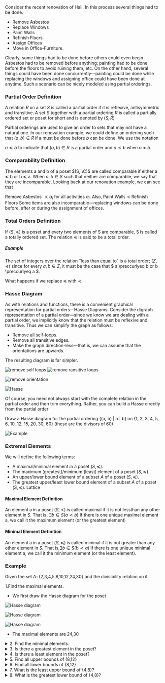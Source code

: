 
Consider the recent renovation of  Hall. In this process several things had to be done.

- Remove Asbestos
- Replace Windows
- Paint Walls
- Refinish Floors
- Assign Offices
- Move in Office-Furniture.

Clearly, some things had to be done before others could even begin Asbestos had to be removed before anything; painting had to be done before the floors to avoid ruining them, etc. On the other hand, several things could have been done concurrently—painting could be done while replacing the windows and assigning office could have been done at anytime. Such a scenario can be nicely modeled using partial orderings.

### Partial Order Definition

A relation $R$ on a set $S$ is called a partial order if it is reflexive, antisymmetric and transitive. A set $S$ together with a partial ordering $R$ is called a partially ordered set or poset for short and is denoted by $(S, R)$

Partial orderings are used to give an order to sets that may not have a natural one. In our renovation example, we could define an ordering such that $(a, b) \in R$ if a must be done before $b$ can be done.
We use the notation

$a \preccurlyeq b$ to indicate that $(a, b) \in R$ is a partial order and
$a \prec b$ when $a \neq b$.

### Comparability Definition
The elements a and b of a poset $(S, \C)$ are called comparable if either a $\preccurlyeq$ b or b $\preccurlyeq$ a. When $a, b \in S$ such that neither are comparable, we say that they are incomparable. Looking back at our renovation example, we can see that

Remove Asbestos $\prec a_{i}$ for all activities $a_{i}$. Also, 
Paint Walls $\prec$  Refinish Floors 
Some items are also incomparable—replacing windows can be done before, after or during the assignment of offices.

### Total Orders Definition

If $(S, \preccurlyeq )$ is a poset and every two elements of S are comparable, S is called a totally ordered set. The relation $\preccurlyeq$ is said to be a total order.

 ##### Example

The set of integers over the relation “less than equal to” is a total order; $(Z, \preccurlyeq)$ since for every $a, b \in Z$, it must be the case that
$ a \preccurlyeq b or b \preccurlyeq a $.

What happens if we replace $\preccurlyeq$ with $\prec$

### Hasse Diagram

As with relations and functions, there is a convenient graphical representation for partial orders—Hasse Diagrams. Consider the digraph representation of a partial order—since we know we are dealing with a partial order, we implicitly know that the relation must be reflexive and transitive. Thus we can simplify the graph as follows:

- Remove all self-loops.
- Remove all transitive edges.
- Make the graph direction-less—that is, we can assume that the orientations are upwards.

The resulting diagram is far simpler.

![remove self loops](images/selfloop.png)
![remove ransitive loops](images/transitive.png)
<br />

![remove orientation](images/remove_orientation.png)

![Hasse](images/hasse.png)

Of course, you need not always start with the complete relation in the partial order and then trim everything. Rather, you can build a Hasse directly from the partial order

Draw a Hasse diagram for the partial ordering {(a, b) | a | b} on {1, 2, 3, 4, 5, 6, 10, 12, 15, 20, 30, 60} (these are the divisors of 60)

![Example](images/examplehasse.png)


### Extremal Elements
We will define the following terms:
- A maximal/minimal element in a poset $(S, \preccurlyeq)$.
- The maximum (greatest)/minimum (least) element of a poset $(S, \preccurlyeq)$.
- An upper/lower bound element of a subset $A$ of a poset $(S, \preccurlyeq)$.
- The greatest upper/least lower bound element of a subset $A$ of a poset $(S, \preccurlyeq)$.
Lattice

#### Maximal Element Definition
An element a in a poset $(S, \prec)$ is called maximal if it is not lessthan any other element in $S$. That is, $\exists b \in S(a \prec b)$
If there is one unique maximal element a, we call it the maximum element (or the greatest element)

#### Minimal Element Definition
An element a in a poset $(S, \preccurlyeq)$ is called minimal if it is not greater than any other element in $S$. That is,$\exists b \in S(b \prec a)$
If there is one unique minimal element a, we call it the minimum element (or the least element).

### Example
Given the set A={2,3,4,5,8,10,12,24,30} and the divisibility relation on it.

1.Find the maximal elements.

- We first draw the Hasse diagram for the poset

![Hasse diagram](images/ex1.svg )

![Hasse diagram](images/ex2.svg )

![Hasse diagram](images/ex3.svg )

- The maximal elements are 24,30

<details>
<summary>
2. Find the minimal elements.
</summary>
- The minimal elements are 2,3,5
</details>


<details>
<summary>
3. Is there a greatest element in the poset?
</summary>
- The greatest element does not exist, asthere are more than one maximal elements
</details>


<details>
<summary>
4. Is there a least element in the poset?
</summary>
- The least element does not exist as there are more than one minimal element
</details>

<details>
<summary>
5. Find all upper bounds of {8,12}
</summary>
- There is one upper bound for the subset {8,12} : 24
</details>

<details>
<summary>
6. Find all lower bounds of  {8,12}
</summary>
- The lower bounds of the subset  {8,12} are 2, 4
</details>

<details>
<summary>
7. What is the least upper bound of {4,8}?
</summary>
- The least upper bound of {4,8} is 8 (the smallest element of the upper bounds 8 and 24).
</details>

<details>
<summary>
8. What is the greatest lower bound of {4,8}?
</summary>
- The greatest lower bound of {4,8} is 4 (the largest element of the lower bounds 2 and 4).
</details>